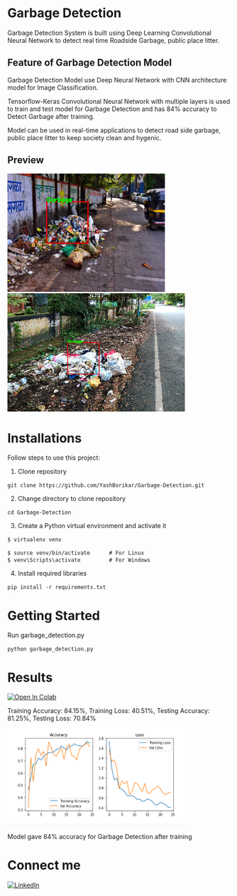 # Garbage Detection
Garbage Detection System is built using Deep Learning Convolutional Neural Network to detect real time Roadside Garbage, public place litter.

## Feature of Garbage Detection Model
Garbage Detection Model use Deep Neural Network with CNN architecture model for Image Classification.

Tensorflow-Keras Convolutional Neural Network with multiple layers is used to train and test model for Garbage Detection and has 84% accuracy to Detect Garbage after training.

Model can be used in real-time applications to detect road side garbage, public place litter to keep society clean and hygenic.

## Preview
<p>
  <img src="Git Assets/Result1.png" width="355" alt="Accuracy">
  <img src="Git Assets/Result2.png" width="400" alt="Accuracy">
</p>

# Installations
Follow steps to use this project:

1. Clone repository
```
git clone https://github.com/YashBorikar/Garbage-Detection.git
```
2. Change directory to clone repository

```
cd Garbage-Detection 
```
3. Create a Python virtual environment and activate it
```
$ virtualenv venv
```
```
$ source venv/bin/activate      # For Linux
$ venv\Scripts\activate         # For Windows
```
4. Install required libraries
```
pip install -r requirements.txt
```
# Getting Started
Run garbage_detection.py
```
python garbage_detection.py
```

# Results

<a href="https://colab.research.google.com/drive/1UA0sky-nw8IKGWnSXZH9nCVXM8s43byj?usp=sharing"><img src="https://colab.research.google.com/assets/colab-badge.svg" alt="Open In Colab"/></a>

 Training Accuracy: 84.15%, Training Loss: 40.51%, Testing Accuracy: 81.25%, Testing Loss: 70.84%
<p>
  <img src="Git Assets/Accuracy.png" width="400" alt="Accuracy">
</p>

Model gave 84% accuracy for Garbage Detection after training


# Connect me
[![LinkedIn](https://img.shields.io/badge/-LinkedIn-black.svg?style=flat-square&logo=linkedin&colorB=555)](https://www.linkedin.com/in/yashborikar/)